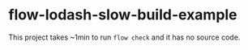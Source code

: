 # flow-lodash-slow-build-example

This project takes ~1min to run `flow check` and it has no source code.

